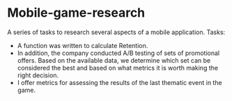 # Mobile-game-research
A series of tasks to research several aspects of a mobile application.
Tasks:
- A function was written to calculate Retention.
- In addition, the company conducted A/B testing of sets of promotional offers. Based on the available data, we determine which set can be considered the best and based on what metrics it is worth making the right decision.
- I offer metrics for assessing the results of the last thematic event in the game.
